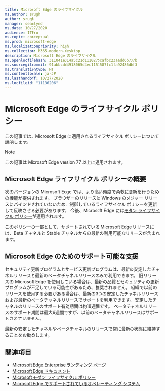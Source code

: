 ```yaml
---
title: Microsoft Edge のライフサイクル
ms.author: srugh
author: srugh
manager: seanlynd
ms.date: 10/27/2020
audience: ITPro
ms.topic: conceptual
ms.prod: microsoft-edge
ms.localizationpriority: high
ms.collection: M365-modern-desktop
description: Microsoft Edge のライフサイクル
ms.openlocfilehash: 311041e314a5c21d1110275cafbc23aadd6b737b
ms.sourcegitcommit: 91abbcdd4918065d4ec1151587fc1fa92486dbf3
ms.translationtype: HT
ms.contentlocale: ja-JP
ms.lasthandoff: 10/27/2020
ms.locfileid: "11136206"
---
```

# Microsoft Edge のライフサイクル ポリシー

この記事では、Microsoft Edge に適用されるライフサイクル ポリシーについて説明します。

> [!NOTE]
> この記事は Microsoft Edge version 77 以上に適用されます。

## Microsoft Edge ライフサイクル ポリシーの概要

次のバージョンの Microsoft Edge では、より高い頻度で柔軟に更新を行うための機能が提供されます。 ブラウザーのリリースは Windows のメジャー リリースにバインドされていないため、制御しているライフサイクル ポリシーを更新して反映させる必要があります。 今後、Microsoft Edge には[モダン ライフサイクル ポリシー](https://support.microsoft.com/help/30881/modern-lifecycle-policy)が適用されます。

このポリシーの一部として、サポートされている Microsoft Edge リリースには、Beta チャネルと Stable チャネルからの最新の利用可能なリリースが含まれます。

## Microsoft Edge のためのサポート可能な支援
セキュリティ更新プログラムとサービス更新プログラムは、最新の安定したチャネルリリースと最新のベータチャネルリリースのみで利用できます。 旧リリースの Microsoft Edge を使用している場合は、最新の品質とセキュリティの更新プログラムが不足している可能性があるため、推奨されません。 組織で以前のリリースを使用する必要がある場合は、最新の3つの安定したチャネルリリースおよび最新のベータチャネルリリースでサポートを利用できます。  安定したチャネルのリリースのサポート有効期間は約18週間です。 ベータチャネルリリースのサポート期間は最大6週間ですが、以前のベータチャネルリリースはサポートされていません。

最新の安定したチャネルやベータチャネルのリリースで常に最新の状態に維持することをお勧めします。



## 関連項目

- [Microsoft Edge Enterprise ランディング ページ](https://aka.ms/EdgeEnterprise)
- [Microsoft Edge ドキュメント](https://docs.microsoft.com/DeployEdge/)
- [Microsoft モダン ライフサイクル ポリシー](https://support.microsoft.com/help/30881/modern-lifecycle-policy)
- [Microsoft Edge でサポートされているオペレーティング システム](https://docs.microsoft.com/DeployEdge/microsoft-edge-supported-operating-systems)
